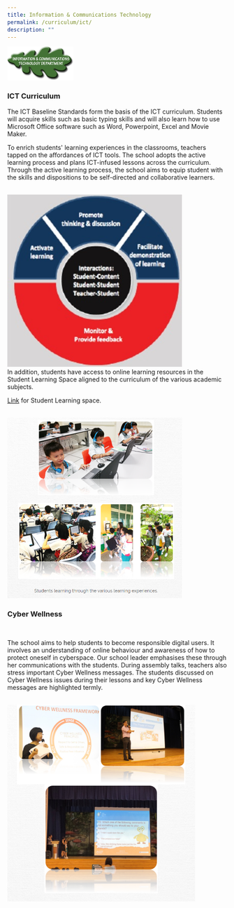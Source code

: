 ```yaml
---
title: Information & Communications Technology
permalink: /curriculum/ict/
description: ""
---
```

<img src="/images/ictleaf.png" style="width:30%">

											
### ICT Curriculum

The ICT Baseline Standards form the basis of the ICT curriculum. Students will acquire skills such as basic typing skills and will also learn how to use Microsoft Office software such as Word, Powerpoint, Excel and Movie Maker.&nbsp;

To enrich students' learning experiences in the classrooms, teachers tapped on the affordances of ICT tools. The school adopts the active learning process and plans ICT-infused lessons across the curriculum. Through the active learning process, the school aims to equip student with the skills and dispositions to be self-directed and collaborative learners. 

<br>
<img src="/images/ict2.jpg" style="width:400px">
<br>
In addition, students have access to online learning resources in the Student Learning Space aligned to the curriculum of the various academic subjects.&nbsp;

  
[Link](https://vle.learning.moe.edu.sg/login) for Student Learning space.

<br>
<img src="/images/ict3.png" style="width:400px">
<br>

### Cyber Wellness
<br>

The school aims to help students to become responsible digital users. It involves an understanding of online behaviour and awareness of how to protect oneself in cyberspace. Our school leader emphasises these through her communications with the students. During assembly talks, teachers also stress important Cyber Wellness messages. The students discussed on Cyber Wellness issues during their lessons and key Cyber Wellness messages are highlighted termly.

<br>
<img src="/images/ict4.png" style="width:430px">
<br>